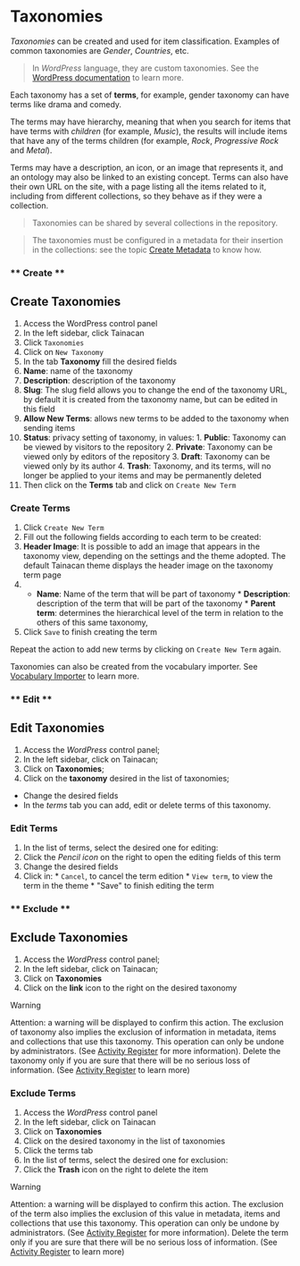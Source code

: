 # Taxonomies

*Taxonomies* can be created and used for item classification. Examples of common taxonomies are *Gender*, *Countries*, etc.

> In *WordPress* language, they are custom taxonomies. See the [WordPress documentation](https://wordpress.org/support/article/taxonomies/) to learn more.

Each taxonomy has a set of **terms**, for example, gender taxonomy can have terms like drama and comedy.

The terms may have hierarchy, meaning that when you search for items that have terms with *children* (for example, *Music*), the results will include items that have any of the terms children (for example, *Rock*, *Progressive Rock* and *Metal*).

Terms may have a description, an icon, or an image that represents it, and an ontology may also be linked to an existing concept. Terms can also have their own URL on the site, with a page listing all the items related to it, including from different collections, so they behave as if they were a collection.

> Taxonomies can be shared by several collections in the repository.

> The taxonomies must be configured in a metadata for their insertion in the collections: see the topic [Create Metadata](/metadata#create-metadata) to know how.



<!-- tabs:start -->

### ** Create **
## Create Taxonomies

1. Access the WordPress control panel
2. In the left sidebar, click Tainacan
3. Click `Taxonomies`
4. Click on `New Taxonomy`
5. In the tab **Taxonomy** fill the desired fields
  1. **Name**: name of the taxonomy
  2. **Description**: description of the taxonomy
  3. **Slug**: The slug field allows you to change the end of the taxonomy URL, by default it is created from the taxonomy name, but can be edited in this field
  4. **Allow New Terms**: allows new terms to be added to the taxonomy when sending items
  5. **Status**: privacy setting of taxonomy, in values:
    1. **Public**: Taxonomy can be viewed by visitors to the repository
    2. **Private**: Taxonomy can be viewed only by editors of the repository
    3. **Draft**: Taxonomy can be viewed only by its author
    4. **Trash**: Taxonomy, and its terms, will no longer be applied to your items and may be permanently deleted
6. Then click on the **Terms** tab and click on `Create New Term`

### Create Terms

1. Click `Create New Term`
2. Fill out the following fields according to each term to be created:
  1. **Header Image**: It is possible to add an image that appears in the taxonomy view, depending on the settings and the theme adopted. The default Tainacan theme displays the header image on the taxonomy term page
  2. * **Name**: Name of the term that will be part of taxonomy
    * **Description**: description of the term that will be part of the taxonomy
    * **Parent term**: determines the hierarchical level of the term in relation to the others of this same taxonomy,
3. Click `Save` to finish creating the term

Repeat the action to add new terms by clicking on `Create New Term` again.

Taxonomies can also be created from the vocabulary importer. See [Vocabulary Importer](/importers) to learn more.

### ** Edit **
## Edit Taxonomies

1. Access the *WordPress* control panel;
2. In the left sidebar, click on Tainacan;
3. Click on **Taxonomies**;
4. Click on the **taxonomy** desired in the list of taxonomies;
  * Change the desired fields
  * In the *terms* tab you can add, edit or delete terms of this taxonomy.

### Edit Terms

1. In the list of terms, select the desired one for editing:
  1. Click the *Pencil icon* on the right to open the editing fields of this term
  2. Change the desired fields
  3. Click in:
    * `Cancel`, to cancel the term edition
    * `View term`, to view the term in the theme
    * "Save" to finish editing the term


### ** Exclude **
## Exclude Taxonomies

1. Access the *WordPress* control panel;
2. In the left sidebar, click on Tainacan;
3. Click on **Taxonomies**
4. Click on the **link** icon to the right on the desired taxonomy
   
  > [!WARNING]
> Attention: a warning will be displayed to confirm this action. The exclusion of taxonomy also implies the exclusion of information in metadata, items and collections that use this taxonomy. This operation can only be undone by administrators. (See [Activity Register](/activities) for more information). Delete the taxonomy only if you are sure that there will be no serious loss of information. (See [Activity Register](/activities) to learn more)

### Exclude Terms

1. Access the *WordPress* control panel
2. In the left sidebar, click on Tainacan
3. Click on **Taxonomies**
4. Click on the desired taxonomy in the list of taxonomies
5. Click the terms tab
  1. In the list of terms, select the desired one for exclusion:
  2. Click the **Trash** icon on the right to delete the item
    
  > [!WARNING]
> Attention: a warning will be displayed to confirm this action. The exclusion of the term also implies the exclusion of this value in metadata, items and collections that use this taxonomy. This operation can only be undone by administrators. (See [Activity Register](/activities) for more information). Delete the term only if you are sure that there will be no serious loss of information. (See [Activity Register](/activities) to learn more)

<!-- tabs:end -->
